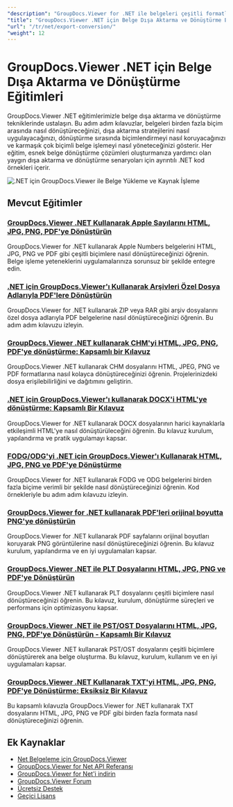 ```yaml
---
"description": "GroupDocs.Viewer for .NET ile belgeleri çeşitli formatlara aktarma ve belge dönüştürme stratejileri uygulama konusunda kapsamlı eğitimler."
"title": "GroupDocs.Viewer .NET için Belge Dışa Aktarma ve Dönüştürme Eğitimleri"
"url": "/tr/net/export-conversion/"
"weight": 12
---
```


# GroupDocs.Viewer .NET için Belge Dışa Aktarma ve Dönüştürme Eğitimleri

GroupDocs.Viewer .NET eğitimlerimizle belge dışa aktarma ve dönüştürme tekniklerinde ustalaşın. Bu adım adım kılavuzlar, belgeleri birden fazla biçim arasında nasıl dönüştüreceğinizi, dışa aktarma stratejilerini nasıl uygulayacağınızı, dönüştürme sırasında biçimlendirmeyi nasıl koruyacağınızı ve karmaşık çok biçimli belge işlemeyi nasıl yöneteceğinizi gösterir. Her eğitim, esnek belge dönüştürme çözümleri oluşturmanıza yardımcı olan yaygın dışa aktarma ve dönüştürme senaryoları için ayrıntılı .NET kod örnekleri içerir.

![.NET için GroupDocs.Viewer ile Belge Yükleme ve Kaynak İşleme](/viewer/export-conversion/image.png)

## Mevcut Eğitimler

### [GroupDocs.Viewer .NET Kullanarak Apple Sayılarını HTML, JPG, PNG, PDF'ye Dönüştürün](./convert-apple-numbers-groupdocs-viewer-net/)
GroupDocs.Viewer for .NET kullanarak Apple Numbers belgelerini HTML, JPG, PNG ve PDF gibi çeşitli biçimlere nasıl dönüştüreceğinizi öğrenin. Belge işleme yeteneklerini uygulamalarınıza sorunsuz bir şekilde entegre edin.

### [.NET için GroupDocs.Viewer'ı Kullanarak Arşivleri Özel Dosya Adlarıyla PDF'lere Dönüştürün](./groupdocs-viewer-dotnet-convert-archives-to-pdfs-custom-filenames/)
GroupDocs.Viewer for .NET kullanarak ZIP veya RAR gibi arşiv dosyalarını özel dosya adlarıyla PDF belgelerine nasıl dönüştüreceğinizi öğrenin. Bu adım adım kılavuzu izleyin.

### [GroupDocs.Viewer .NET kullanarak CHM'yi HTML, JPG, PNG, PDF'ye dönüştürme: Kapsamlı bir Kılavuz](./convert-chm-to-html-jpg-png-pdf-groupdocs-viewer-net/)
GroupDocs.Viewer .NET kullanarak CHM dosyalarını HTML, JPEG, PNG ve PDF formatlarına nasıl kolayca dönüştüreceğinizi öğrenin. Projelerinizdeki dosya erişilebilirliğini ve dağıtımını geliştirin.

### [.NET için GroupDocs.Viewer'ı kullanarak DOCX'i HTML'ye dönüştürme: Kapsamlı Bir Kılavuz](./groupdocs-viewer-dotnet-docx-to-html/)
GroupDocs.Viewer for .NET kullanarak DOCX dosyalarının harici kaynaklarla etkileşimli HTML'ye nasıl dönüştürüleceğini öğrenin. Bu kılavuz kurulum, yapılandırma ve pratik uygulamayı kapsar.

### [FODG/ODG'yi .NET için GroupDocs.Viewer'ı Kullanarak HTML, JPG, PNG ve PDF'ye Dönüştürme](./convert-fodg-og-documents-groupdocs-viewer-net/)
GroupDocs.Viewer for .NET kullanarak FODG ve ODG belgelerini birden fazla biçime verimli bir şekilde nasıl dönüştüreceğinizi öğrenin. Kod örnekleriyle bu adım adım kılavuzu izleyin.

### [GroupDocs.Viewer for .NET kullanarak PDF'leri orijinal boyutta PNG'ye dönüştürün](./convert-pdfs-to-png-groupdocs-viewer-net/)
GroupDocs.Viewer for .NET kullanarak PDF sayfalarını orijinal boyutları koruyarak PNG görüntülerine nasıl dönüştüreceğinizi öğrenin. Bu kılavuz kurulum, yapılandırma ve en iyi uygulamaları kapsar.

### [GroupDocs.Viewer .NET ile PLT Dosyalarını HTML, JPG, PNG ve PDF'ye Dönüştürün](./convert-plt-files-groupdocs-viewer-net/)
GroupDocs.Viewer .NET kullanarak PLT dosyalarını çeşitli biçimlere nasıl dönüştüreceğinizi öğrenin. Bu kılavuz, kurulum, dönüştürme süreçleri ve performans için optimizasyonu kapsar.

### [GroupDocs.Viewer .NET ile PST/OST Dosyalarını HTML, JPG, PNG, PDF'ye Dönüştürün - Kapsamlı Bir Kılavuz](./convert-pst-ost-files-groupdocs-viewer-net/)
GroupDocs.Viewer .NET kullanarak PST/OST dosyalarını çeşitli biçimlere dönüştürerek ana belge oluşturma. Bu kılavuz, kurulum, kullanım ve en iyi uygulamaları kapsar.

### [GroupDocs.Viewer .NET Kullanarak TXT'yi HTML, JPG, PNG, PDF'ye Dönüştürme: Eksiksiz Bir Kılavuz](./groupdocs-viewer-dotnet-txt-conversion-guide/)
Bu kapsamlı kılavuzla GroupDocs.Viewer for .NET kullanarak TXT dosyalarını HTML, JPG, PNG ve PDF gibi birden fazla formata nasıl dönüştüreceğinizi öğrenin.

## Ek Kaynaklar

- [Net Belgeleme için GroupDocs.Viewer](https://docs.groupdocs.com/viewer/net/)
- [GroupDocs.Viewer for Net API Referansı](https://reference.groupdocs.com/viewer/net/)
- [GroupDocs.Viewer for Net'i indirin](https://releases.groupdocs.com/viewer/net/)
- [GroupDocs.Viewer Forum](https://forum.groupdocs.com/c/viewer/9)
- [Ücretsiz Destek](https://forum.groupdocs.com/)
- [Geçici Lisans](https://purchase.groupdocs.com/temporary-license/)